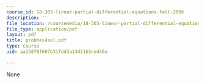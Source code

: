 ```yaml
---
course_id: 18-303-linear-partial-differential-equations-fall-2006
description: ''
file_location: /coursemedia/18-303-linear-partial-differential-equations-fall-2006/aa15878f607b31fdd3a13d21b3ced46e_probhei4sol.pdf
file_type: application/pdf
layout: pdf
title: probhei4sol.pdf
type: course
uid: aa15878f607b31fdd3a13d21b3ced46e

---
```

None